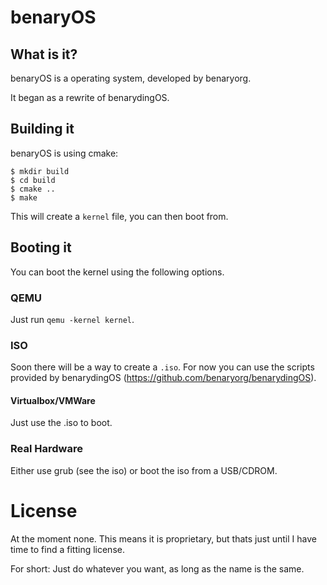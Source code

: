 # benaryOS

## What is it?

benaryOS is a operating system, developed by benaryorg.

It began as a rewrite of benarydingOS.

## Building it

benaryOS is using cmake:

	$ mkdir build
	$ cd build
	$ cmake ..
	$ make

This will create a `kernel` file, you can then boot from.

## Booting it

You can boot the kernel using the following options.

### QEMU

Just run `qemu -kernel kernel`.

### ISO

Soon there will be a way to create a `.iso`. For now
you can use the scripts provided by benarydingOS
(https://github.com/benaryorg/benarydingOS).

#### Virtualbox/VMWare

Just use the .iso to boot.

### Real Hardware

Either use grub (see the iso) or boot the iso from a USB/CDROM.

# License

At the moment none. This means it is proprietary, but thats just
until I have time to find a fitting license.

For short: Just do whatever you want, as long as the name is
the same.
